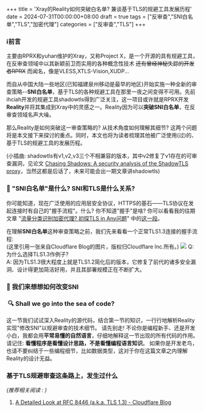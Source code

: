 +++
title = 'Xray的Reality如何突破白名单? 兼谈基于TLS的规避工具发展历程'
date = 2024-07-31T00:00:00+08:00
draft = true
tags = ["反审查","SNI白名单","TLS","加密代理"]
categories = ["反审查","TLS"]
+++

### ℹ️前言
主要由RPRX和yuhan维护的Xray，又称Project X，是一个开源的具有规避工具，在反审查领域中以其新颖前卫而实用的各种概念性技术 ~~还有曾经神秘失踪的开发者RPRX~~ 而闻名，像是VLESS,XTLS-Vision,XUDP...

而自从中国大陆一些地区(已知福建泉州移动是最早的地区)开始实施一种全新的审查策略--**SNI白名单**，基于TLS的各种规避工具在那里一夜之间变得不可用。先前ihciah开发的规避工具shadowtls得到广泛关注，这一项目或许就是RPRX开发**Reality**并将其集成到Xray中的灵感之一。Reality因为可以**突破SNI白名单**，在反审查领域名声大噪。

那么Reality是如何突破这一审查策略的? 从技术角度如何理解其细节? 这两个问题将是本文接下来探讨的重点。同时，本文也将为读者梳理其他被广泛使用(过)的、基于TLS的规避工具的发展历程。

(小插曲: shadowtls有v1,v2,v3三个不相兼容的版本，其中v2修复了v1存在的可审查漏洞，见论文 [Chasing Shadows: A security analysis of the ShadowTLS proxy](https://www.petsymposium.org/foci/2023/foci-2023-0002.pdf)，当然这都是后话了，未来可能会出一期文章讲shadowtls)

### 👀 "SNI白名单"是什么? SNI和TLS是什么关系?
你可能知道，现在广泛使用的应用层安全协议，HTTPS的基石——TLS协议在发起连接时有自己的"握手流程"。什么? 你不知道"握手"是啥? 你可以看看我的往期文章 "[流量分类识别加密代理? 初探TLS in Any问题](/posts/what-is-tls-in-any/)" 中的[这一段](/posts/what-is-tls-in-any/?highlight=what-is-tls-handshake-hl)。

在理解**SNI白名单**这种审查策略之前，我们先来看看一个正常TLS1.3连接的握手流程:<br />
(这里引用一张来自Cloudflare Blog的图片，版权归Cloudflare lnc.所有。)
![](/img/how-tls-13-handshakes-cloudflare.png)
Q:为什么选择TLS1.3作例子?<br />
A: 因为TLS1.3很大程度上就是TLS1.2简化后的版本，它修复了前代的诸多安全漏洞、设计得更加简洁好用，并且其部署规模正在不断扩大。

### 🤔 我们来想想如何改变SNI
###  🔍 Shall we go into the sea of code?
这一节我们试试深入Reality的源代码，结合第一节的知识，一行行地解析Reality实现"修改SNI"以规避审查的技术细节。
请先别走! 不论你是编程新手、还是开发小白，我都会用**平常易懂的自然语言**，仔细地解释这一节出现的所有代码的作用。请记住: **看懂程序是看懂设计思路，不是看懂编程语言知识**。
如果你是开发老鸟，也请不要纠结于一些编程细节，比如数据类型，这对于你在这篇文章之内理解Reality的设计无益。
### 基于TLS规避审查这条路上，发生过什么

*(推荐相关阅读 : )*
1. [A Detailed Look at RFC 8446 (a.k.a. TLS 1.3) - Cloudflare Blog](https://blog.cloudflare.com/rfc-8446-aka-tls-1-3/)